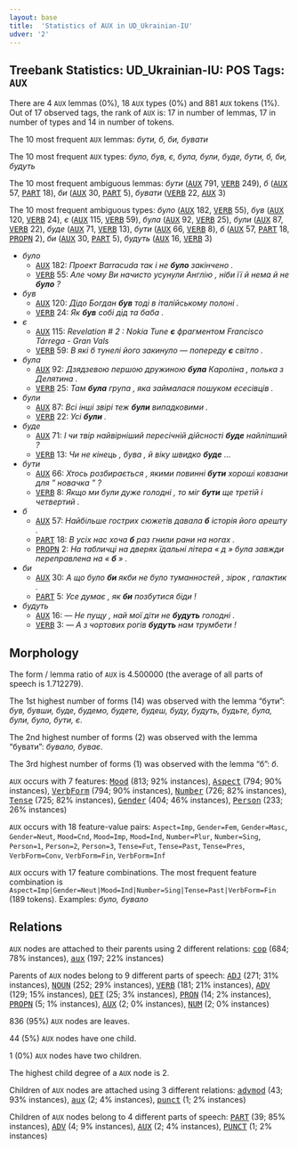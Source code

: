 ```yaml
---
layout: base
title:  'Statistics of AUX in UD_Ukrainian-IU'
udver: '2'
---
```


## Treebank Statistics: UD_Ukrainian-IU: POS Tags: `AUX`

There are 4 `AUX` lemmas (0%), 18 `AUX` types (0%) and 881 `AUX` tokens (1%).
Out of 17 observed tags, the rank of `AUX` is: 17 in number of lemmas, 17 in number of types and 14 in number of tokens.

The 10 most frequent `AUX` lemmas: <em>бути, б, би, бувати</em>

The 10 most frequent `AUX` types:  <em>було, був, є, була, були, буде, бути, б, би, будуть</em>

The 10 most frequent ambiguous lemmas: <em>бути</em> (<tt><a href="uk_iu-pos-AUX.html">AUX</a></tt> 791, <tt><a href="uk_iu-pos-VERB.html">VERB</a></tt> 249), <em>б</em> (<tt><a href="uk_iu-pos-AUX.html">AUX</a></tt> 57, <tt><a href="uk_iu-pos-PART.html">PART</a></tt> 18), <em>би</em> (<tt><a href="uk_iu-pos-AUX.html">AUX</a></tt> 30, <tt><a href="uk_iu-pos-PART.html">PART</a></tt> 5), <em>бувати</em> (<tt><a href="uk_iu-pos-VERB.html">VERB</a></tt> 22, <tt><a href="uk_iu-pos-AUX.html">AUX</a></tt> 3)

The 10 most frequent ambiguous types:  <em>було</em> (<tt><a href="uk_iu-pos-AUX.html">AUX</a></tt> 182, <tt><a href="uk_iu-pos-VERB.html">VERB</a></tt> 55), <em>був</em> (<tt><a href="uk_iu-pos-AUX.html">AUX</a></tt> 120, <tt><a href="uk_iu-pos-VERB.html">VERB</a></tt> 24), <em>є</em> (<tt><a href="uk_iu-pos-AUX.html">AUX</a></tt> 115, <tt><a href="uk_iu-pos-VERB.html">VERB</a></tt> 59), <em>була</em> (<tt><a href="uk_iu-pos-AUX.html">AUX</a></tt> 92, <tt><a href="uk_iu-pos-VERB.html">VERB</a></tt> 25), <em>були</em> (<tt><a href="uk_iu-pos-AUX.html">AUX</a></tt> 87, <tt><a href="uk_iu-pos-VERB.html">VERB</a></tt> 22), <em>буде</em> (<tt><a href="uk_iu-pos-AUX.html">AUX</a></tt> 71, <tt><a href="uk_iu-pos-VERB.html">VERB</a></tt> 13), <em>бути</em> (<tt><a href="uk_iu-pos-AUX.html">AUX</a></tt> 66, <tt><a href="uk_iu-pos-VERB.html">VERB</a></tt> 8), <em>б</em> (<tt><a href="uk_iu-pos-AUX.html">AUX</a></tt> 57, <tt><a href="uk_iu-pos-PART.html">PART</a></tt> 18, <tt><a href="uk_iu-pos-PROPN.html">PROPN</a></tt> 2), <em>би</em> (<tt><a href="uk_iu-pos-AUX.html">AUX</a></tt> 30, <tt><a href="uk_iu-pos-PART.html">PART</a></tt> 5), <em>будуть</em> (<tt><a href="uk_iu-pos-AUX.html">AUX</a></tt> 16, <tt><a href="uk_iu-pos-VERB.html">VERB</a></tt> 3)


* <em>було</em>
  * <tt><a href="uk_iu-pos-AUX.html">AUX</a></tt> 182: <em>Проект Barracuda так і не <b>було</b> закінчено .</em>
  * <tt><a href="uk_iu-pos-VERB.html">VERB</a></tt> 55: <em>Але чому Ви начисто усунули Англію , ніби її й нема й не <b>було</b> ?</em>
* <em>був</em>
  * <tt><a href="uk_iu-pos-AUX.html">AUX</a></tt> 120: <em>Дідо Богдан <b>був</b> тоді в італійському полоні .</em>
  * <tt><a href="uk_iu-pos-VERB.html">VERB</a></tt> 24: <em>Як <b>був</b> собі дід та баба .</em>
* <em>є</em>
  * <tt><a href="uk_iu-pos-AUX.html">AUX</a></tt> 115: <em>Revelation # 2 : Nokia Tune <b>є</b> фрагментом Francisco Tárrega - Gran Vals</em>
  * <tt><a href="uk_iu-pos-VERB.html">VERB</a></tt> 59: <em>В які б тунелі його закинуло — попереду <b>є</b> світло .</em>
* <em>була</em>
  * <tt><a href="uk_iu-pos-AUX.html">AUX</a></tt> 92: <em>Дзядзевою першою дружиною <b>була</b> Кароліна , полька з Делятина .</em>
  * <tt><a href="uk_iu-pos-VERB.html">VERB</a></tt> 25: <em>Там <b>була</b> група , яка займалася пошуком есесівців .</em>
* <em>були</em>
  * <tt><a href="uk_iu-pos-AUX.html">AUX</a></tt> 87: <em>Всі інші звірі теж <b>були</b> випадковими .</em>
  * <tt><a href="uk_iu-pos-VERB.html">VERB</a></tt> 22: <em>Усі <b>були</b> .</em>
* <em>буде</em>
  * <tt><a href="uk_iu-pos-AUX.html">AUX</a></tt> 71: <em>І чи твір найвірніший пересічній дійсності <b>буде</b> найліпший ?</em>
  * <tt><a href="uk_iu-pos-VERB.html">VERB</a></tt> 13: <em>Чи не кінець , бува , й віку швидко <b>буде</b> ...</em>
* <em>бути</em>
  * <tt><a href="uk_iu-pos-AUX.html">AUX</a></tt> 66: <em>Хтось розбирається , якими повинні <b>бути</b> хороші ковзани для ” новачка ” ?</em>
  * <tt><a href="uk_iu-pos-VERB.html">VERB</a></tt> 8: <em>Якщо ми були дуже голодні , то міг <b>бути</b> ще третій і четвертий .</em>
* <em>б</em>
  * <tt><a href="uk_iu-pos-AUX.html">AUX</a></tt> 57: <em>Найбільше гострих сюжетів давала <b>б</b> історія його арешту .</em>
  * <tt><a href="uk_iu-pos-PART.html">PART</a></tt> 18: <em>В усіх нас хоча <b>б</b> раз гнили рани на ногах .</em>
  * <tt><a href="uk_iu-pos-PROPN.html">PROPN</a></tt> 2: <em>На табличці на дверях їдальні літера « д » була завжди переправлена на « <b>б</b> » .</em>
* <em>би</em>
  * <tt><a href="uk_iu-pos-AUX.html">AUX</a></tt> 30: <em>А що було <b>би</b> якби не було туманностей , зірок , галактик .</em>
  * <tt><a href="uk_iu-pos-PART.html">PART</a></tt> 5: <em>Усе думає , як <b>би</b> позбутися біди !</em>
* <em>будуть</em>
  * <tt><a href="uk_iu-pos-AUX.html">AUX</a></tt> 16: <em>— Не пущу , най мої діти не <b>будуть</b> голодні .</em>
  * <tt><a href="uk_iu-pos-VERB.html">VERB</a></tt> 3: <em>— А з чортових рогів <b>будуть</b> нам трумбети !</em>

## Morphology

The form / lemma ratio of `AUX` is 4.500000 (the average of all parts of speech is 1.712279).

The 1st highest number of forms (14) was observed with the lemma “бути”: <em>був, бувши, буде, будемо, будете, будеш, буду, будуть, будьте, була, були, було, бути, є</em>.

The 2nd highest number of forms (2) was observed with the lemma “бувати”: <em>бувало, буває</em>.

The 3rd highest number of forms (1) was observed with the lemma “б”: <em>б</em>.

`AUX` occurs with 7 features: <tt><a href="uk_iu-feat-Mood.html">Mood</a></tt> (813; 92% instances), <tt><a href="uk_iu-feat-Aspect.html">Aspect</a></tt> (794; 90% instances), <tt><a href="uk_iu-feat-VerbForm.html">VerbForm</a></tt> (794; 90% instances), <tt><a href="uk_iu-feat-Number.html">Number</a></tt> (726; 82% instances), <tt><a href="uk_iu-feat-Tense.html">Tense</a></tt> (725; 82% instances), <tt><a href="uk_iu-feat-Gender.html">Gender</a></tt> (404; 46% instances), <tt><a href="uk_iu-feat-Person.html">Person</a></tt> (233; 26% instances)

`AUX` occurs with 18 feature-value pairs: `Aspect=Imp`, `Gender=Fem`, `Gender=Masc`, `Gender=Neut`, `Mood=Cnd`, `Mood=Imp`, `Mood=Ind`, `Number=Plur`, `Number=Sing`, `Person=1`, `Person=2`, `Person=3`, `Tense=Fut`, `Tense=Past`, `Tense=Pres`, `VerbForm=Conv`, `VerbForm=Fin`, `VerbForm=Inf`

`AUX` occurs with 17 feature combinations.
The most frequent feature combination is `Aspect=Imp|Gender=Neut|Mood=Ind|Number=Sing|Tense=Past|VerbForm=Fin` (189 tokens).
Examples: <em>було, бувало</em>


## Relations

`AUX` nodes are attached to their parents using 2 different relations: <tt><a href="uk_iu-dep-cop.html">cop</a></tt> (684; 78% instances), <tt><a href="uk_iu-dep-aux.html">aux</a></tt> (197; 22% instances)

Parents of `AUX` nodes belong to 9 different parts of speech: <tt><a href="uk_iu-pos-ADJ.html">ADJ</a></tt> (271; 31% instances), <tt><a href="uk_iu-pos-NOUN.html">NOUN</a></tt> (252; 29% instances), <tt><a href="uk_iu-pos-VERB.html">VERB</a></tt> (181; 21% instances), <tt><a href="uk_iu-pos-ADV.html">ADV</a></tt> (129; 15% instances), <tt><a href="uk_iu-pos-DET.html">DET</a></tt> (25; 3% instances), <tt><a href="uk_iu-pos-PRON.html">PRON</a></tt> (14; 2% instances), <tt><a href="uk_iu-pos-PROPN.html">PROPN</a></tt> (5; 1% instances), <tt><a href="uk_iu-pos-AUX.html">AUX</a></tt> (2; 0% instances), <tt><a href="uk_iu-pos-NUM.html">NUM</a></tt> (2; 0% instances)

836 (95%) `AUX` nodes are leaves.

44 (5%) `AUX` nodes have one child.

1 (0%) `AUX` nodes have two children.

The highest child degree of a `AUX` node is 2.

Children of `AUX` nodes are attached using 3 different relations: <tt><a href="uk_iu-dep-advmod.html">advmod</a></tt> (43; 93% instances), <tt><a href="uk_iu-dep-aux.html">aux</a></tt> (2; 4% instances), <tt><a href="uk_iu-dep-punct.html">punct</a></tt> (1; 2% instances)

Children of `AUX` nodes belong to 4 different parts of speech: <tt><a href="uk_iu-pos-PART.html">PART</a></tt> (39; 85% instances), <tt><a href="uk_iu-pos-ADV.html">ADV</a></tt> (4; 9% instances), <tt><a href="uk_iu-pos-AUX.html">AUX</a></tt> (2; 4% instances), <tt><a href="uk_iu-pos-PUNCT.html">PUNCT</a></tt> (1; 2% instances)

